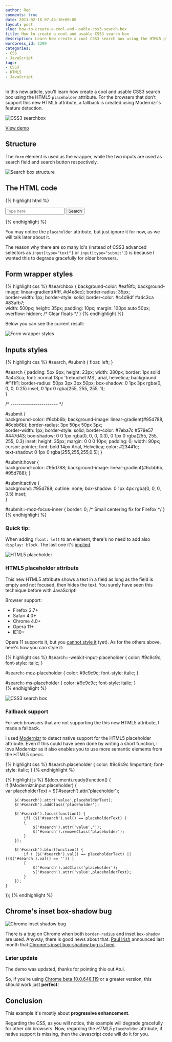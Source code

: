 ```yaml
---
author: Red
comments: true
date: 2011-02-18 07:46:16+00:00
layout: post
slug: how-to-create-a-cool-and-usable-css3-search-box
title: How to create a cool and usable CSS3 search box
description: Learn how create a cool CSS3 search box using the HTML5 placeholder attribute. This article contains also a jQuery placeholder fallback.
wordpress_id: 2299
categories:
- CSS
- JavaScript
tags:
- CSS3
- HTML5
- JavaScript
---
```


In this new article, you'll learn how create a cool and usable CSS3 search box using the HTML5 `placeholder` attribute. For the browsers that don’t support this new HTML5 attribute, a fallback is created using Modernizr's feature detection.

![CSS3 searchbox](/dist/uploads/2011/02/css3-searchbox.png)

<!-- more -->

[View demo](/dist/uploads/2011/02/css3-search-box.html)

## Structure

The `form` element is used as the wrapper, while the two inputs are used as search field and search button respectively.

![Search box structure](/dist/uploads/2011/02/searchbox-structure.png)

## The HTML code

{% highlight html %}
<form id="searchbox" action="">
    <input id="search" type="text" placeholder="Type here">
    <input id="submit" type="submit" value="Search">
</form>
{% endhighlight %} 

You may notice the `placeholder` attribute, but just ignore it for now, as we will talk later about it. 

The reason why there are so many id's (instead of CSS3 advanced selectors as `input[type="text"]` or `input[type="submit"]`) is because I wanted this to degrade gracefully for older browsers.

## Form wrapper styles

{% highlight css %}
#searchbox
{
    background-color: #eaf8fc;
    background-image: linear-gradient(#fff, #d4e8ec);
    border-radius: 35px;    
    border-width: 1px;
    border-style: solid;
    border-color: #c4d9df #a4c3ca #83afb7;            
    width: 500px;
    height: 35px;
    padding: 10px;
    margin: 100px auto 50px;
    overflow: hidden; /* Clear floats */
}
{% endhighlight %} 

Below you can see the current result:

![Form wrapper styles](/dist/uploads/2011/02/form-wrapper.png)

## Inputs styles

{% highlight css %}
#search, 
#submit {
    float: left;
}

#search {
    padding: 5px 9px;
    height: 23px;
    width: 380px;
    border: 1px solid #a4c3ca;
    font: normal 13px 'trebuchet MS', arial, helvetica;
    background: #f1f1f1;
    border-radius: 50px 3px 3px 50px;
    box-shadow: 0 1px 3px rgba(0, 0, 0, 0.25) inset, 0 1px 0 rgba(255, 255, 255, 1);            
}

/* ----------------------- */

#submit
{       
    background-color: #6cbb6b;
    background-image: linear-gradient(#95d788, #6cbb6b);
    border-radius: 3px 50px 50px 3px;    
    border-width: 1px;
    border-style: solid;
    border-color: #7eba7c #578e57 #447d43;
    box-shadow: 0 0 1px rgba(0, 0, 0, 0.3), 
                0 1px 0 rgba(255, 255, 255, 0.3) inset;
    height: 35px;
    margin: 0 0 0 10px;
    padding: 0;
    width: 90px;
    cursor: pointer;
    font: bold 14px Arial, Helvetica;
    color: #23441e;    
    text-shadow: 0 1px 0 rgba(255,255,255,0.5);
}

#submit:hover {       
    background-color: #95d788;
    background-image: linear-gradient(#6cbb6b, #95d788);
}   

#submit:active {       
    background: #95d788;
    outline: none;
    box-shadow: 0 1px 4px rgba(0, 0, 0, 0.5) inset;        
}

#submit::-moz-focus-inner {
       border: 0;  /* Small centering fix for Firefox */
}
{% endhighlight %}    

### Quick tip:

When adding `float: left` to an element, there's no need to add also `display: block`. The last one it's [implied](http://www.w3.org/TR/CSS2/visuren.html#dis-pos-flo). 

![HTML5 placeholder](/dist/uploads/2011/02/css3-searchbox-default-placeholder.png)

### HTML5 placeholder attribute

 This new HTML5 attribute shows a text in a field as long as the field is empty and not focused, then hides the text. You surely have seen this technique before with JavaScript!

Browser support:
	
  * Firefox 3.7+	
  * Safari 4.0+	
  * Chrome 4.0+	
  * Opera 11+        
  * IE10+

Opera 11 supports it, but you [cannot style it](http://dev.opera.com/forums/topic/841252?t=1296553904&page=1#comment8072202) (yet). As for the others above, here's how you can style it:
    
{% highlight css %}
#search::-webkit-input-placeholder {
   color: #9c9c9c;
   font-style: italic;
}

#search:-moz-placeholder {
   color: #9c9c9c;
   font-style: italic;
}  

#search:-ms-placeholder {
   color: #9c9c9c;
   font-style: italic;
}   
{% endhighlight %}

![CSS3 search box](/dist/uploads/2011/02/css3-searchbox.png)



### Fallback support

For web browsers that are not supporting the this new HTML5 attribute, I made a fallback.

I used [Modernizr](http://www.modernizr.com/) to detect native support for the HTML5 placeholder attribute. Even if this could have been done by writing a short function, I love Modernizr as it also enables you to use more semantic elements from the HTML5 specs.
    
{% highlight css %}
#search.placeholder {
   color: #9c9c9c !important;
   font-style: italic;
} 
{% endhighlight %}

{% highlight js %}
$(document).ready(function() {           
    if (!Modernizr.input.placeholder)
    {       
        var placeholderText = $('#search').attr('placeholder');
        
        $('#search').attr('value',placeholderText);
        $('#search').addClass('placeholder');
        
        $('#search').focus(function() {             
            if( ($('#search').val() == placeholderText) )
            {
                $('#search').attr('value','');
                $('#search').removeClass('placeholder');
            }
        });
        
        $('#search').blur(function() {              
            if ( ($('#search').val() == placeholderText) || (($('#search').val() == '')) )                      
            {   
                $('#search').addClass('placeholder');                     
                $('#search').attr('value',placeholderText);
            }
        });
    }                
});
{% endhighlight %}


## Chrome's inset box-shadow bug

![Chrome inset shadow bug](/dist/uploads/2011/02/chrome-inset-box-shadow-bug.png)

There is a bug on Chrome when both `border-radius` and inset `box-shadow` are used. Anyway, there is good news about that. [Paul Irish](http://paulirish.com/) announced last month that [Chrome's inset box-shadow bug is fixed](http://paulirish.com/2011/chrome-inset-box-shadow-bug-fixed/).

### Later update

The demo was updated, thanks for pointing this out Atul. 

So, if you're using [Chrome beta 10.0.648.119](http://www.google.com/landing/chrome/beta/) or a greater version, this should work just **perfect**!

## Conclusion

This example it's mostly about **progressive enhancement**.

Regarding the _CSS_, as you will notice, this example will  degrade gracefully for other old browsers. Now, regarding the _HTML5_ `placeholder` attribute, if native support is missing, then the Javascript code will do it for you.